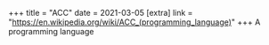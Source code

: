 +++
title = "ACC"
date = 2021-03-05
[extra]
link = "https://en.wikipedia.org/wiki/ACC_(programming_language)"
+++
A programming language


